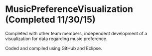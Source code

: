 # MusicPreferenceVisualization (Completed 11/30/15)
Completed with other team members, independent development of a visualization for data regarding music preference.

Coded and compiled using GitHub and Eclipse.

